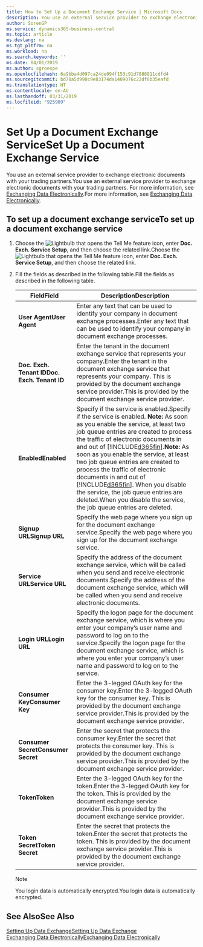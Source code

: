 ```yaml
---
title: How to Set Up a Document Exchange Service | Microsoft Docs
description: You use an external service provider to exchange electronic documents with your trading partners.
author: SorenGP
ms.service: dynamics365-business-central
ms.topic: article
ms.devlang: na
ms.tgt_pltfrm: na
ms.workload: na
ms.search.keywords: ''
ms.date: 04/01/2019
ms.author: sgroespe
ms.openlocfilehash: 6a9bba4d097ca24de094f153c91d7888811cdfd4
ms.sourcegitcommit: bd78a5d990c9e83174da1409076c22df8b35eafd
ms.translationtype: HT
ms.contentlocale: en-AU
ms.lasthandoff: 03/31/2019
ms.locfileid: "925909"
---
```

# <a name="set-up-a-document-exchange-service"></a><span data-ttu-id="eff23-103">Set Up a Document Exchange Service</span><span class="sxs-lookup"><span data-stu-id="eff23-103">Set Up a Document Exchange Service</span></span>
<span data-ttu-id="eff23-104">You use an external service provider to exchange electronic documents with your trading partners.</span><span class="sxs-lookup"><span data-stu-id="eff23-104">You use an external service provider to exchange electronic documents with your trading partners.</span></span> <span data-ttu-id="eff23-105">For more information, see [Exchanging Data Electronically](across-data-exchange.md).</span><span class="sxs-lookup"><span data-stu-id="eff23-105">For more information, see [Exchanging Data Electronically](across-data-exchange.md).</span></span>  

## <a name="to-set-up-a-document-exchange-service"></a><span data-ttu-id="eff23-106">To set up a document exchange service</span><span class="sxs-lookup"><span data-stu-id="eff23-106">To set up a document exchange service</span></span>  
1. <span data-ttu-id="eff23-107">Choose the ![Lightbulb that opens the Tell Me feature](media/ui-search/search_small.png "Tell me what you want to do") icon, enter **Doc. Exch. Service Setup**, and then choose the related link.</span><span class="sxs-lookup"><span data-stu-id="eff23-107">Choose the ![Lightbulb that opens the Tell Me feature](media/ui-search/search_small.png "Tell me what you want to do") icon, enter **Doc. Exch. Service Setup**, and then choose the related link.</span></span>  
2. <span data-ttu-id="eff23-108">Fill the fields as described in the following table.</span><span class="sxs-lookup"><span data-stu-id="eff23-108">Fill the fields as described in the following table.</span></span>  

    |<span data-ttu-id="eff23-109">Field</span><span class="sxs-lookup"><span data-stu-id="eff23-109">Field</span></span>|<span data-ttu-id="eff23-110">Description</span><span class="sxs-lookup"><span data-stu-id="eff23-110">Description</span></span>|  
    |---------------------------------|---------------------------------------|  
    |<span data-ttu-id="eff23-111">**User Agent**</span><span class="sxs-lookup"><span data-stu-id="eff23-111">**User Agent**</span></span>|<span data-ttu-id="eff23-112">Enter any text that can be used to identify your company in document exchange processes.</span><span class="sxs-lookup"><span data-stu-id="eff23-112">Enter any text that can be used to identify your company in document exchange processes.</span></span>|  
    |<span data-ttu-id="eff23-113">**Doc. Exch. Tenant ID**</span><span class="sxs-lookup"><span data-stu-id="eff23-113">**Doc. Exch. Tenant ID**</span></span>|<span data-ttu-id="eff23-114">Enter the tenant in the document exchange service that represents your company.</span><span class="sxs-lookup"><span data-stu-id="eff23-114">Enter the tenant in the document exchange service that represents your company.</span></span> <span data-ttu-id="eff23-115">This is provided by the document exchange service provider.</span><span class="sxs-lookup"><span data-stu-id="eff23-115">This is provided by the document exchange service provider.</span></span>|  
    |<span data-ttu-id="eff23-116">**Enabled**</span><span class="sxs-lookup"><span data-stu-id="eff23-116">**Enabled**</span></span>|<span data-ttu-id="eff23-117">Specify if the service is enabled.</span><span class="sxs-lookup"><span data-stu-id="eff23-117">Specify if the service is enabled.</span></span> <span data-ttu-id="eff23-118">**Note:**  As soon as you enable the service, at least two job queue entries are created to process the traffic of electronic documents in and out of [!INCLUDE[d365fin](includes/d365fin_md.md)].</span><span class="sxs-lookup"><span data-stu-id="eff23-118">**Note:**  As soon as you enable the service, at least two job queue entries are created to process the traffic of electronic documents in and out of [!INCLUDE[d365fin](includes/d365fin_md.md)].</span></span> <span data-ttu-id="eff23-119">When you disable the service, the job queue entries are deleted.</span><span class="sxs-lookup"><span data-stu-id="eff23-119">When you disable the service, the job queue entries are deleted.</span></span>|  
    |<span data-ttu-id="eff23-120">**Signup URL**</span><span class="sxs-lookup"><span data-stu-id="eff23-120">**Signup URL**</span></span>|<span data-ttu-id="eff23-121">Specify the web page where you sign up for the document exchange service.</span><span class="sxs-lookup"><span data-stu-id="eff23-121">Specify the web page where you sign up for the document exchange service.</span></span>|  
    |<span data-ttu-id="eff23-122">**Service URL**</span><span class="sxs-lookup"><span data-stu-id="eff23-122">**Service URL**</span></span>|<span data-ttu-id="eff23-123">Specify the address of the document exchange service, which will be called when you send and receive electronic documents.</span><span class="sxs-lookup"><span data-stu-id="eff23-123">Specify the address of the document exchange service, which will be called when you send and receive electronic documents.</span></span>|  
    |<span data-ttu-id="eff23-124">**Login URL**</span><span class="sxs-lookup"><span data-stu-id="eff23-124">**Login URL**</span></span>|<span data-ttu-id="eff23-125">Specify the logon page for the document exchange service, which is where you enter your company’s user name and password to log on to the service.</span><span class="sxs-lookup"><span data-stu-id="eff23-125">Specify the logon page for the document exchange service, which is where you enter your company’s user name and password to log on to the service.</span></span>|  
    |<span data-ttu-id="eff23-126">**Consumer Key**</span><span class="sxs-lookup"><span data-stu-id="eff23-126">**Consumer Key**</span></span>|<span data-ttu-id="eff23-127">Enter the 3-legged OAuth key for the consumer key.</span><span class="sxs-lookup"><span data-stu-id="eff23-127">Enter the 3-legged OAuth key for the consumer key.</span></span> <span data-ttu-id="eff23-128">This is provided by the document exchange service provider.</span><span class="sxs-lookup"><span data-stu-id="eff23-128">This is provided by the document exchange service provider.</span></span>|  
    |<span data-ttu-id="eff23-129">**Consumer Secret**</span><span class="sxs-lookup"><span data-stu-id="eff23-129">**Consumer Secret**</span></span>|<span data-ttu-id="eff23-130">Enter the secret that protects the consumer key.</span><span class="sxs-lookup"><span data-stu-id="eff23-130">Enter the secret that protects the consumer key.</span></span> <span data-ttu-id="eff23-131">This is provided by the document exchange service provider.</span><span class="sxs-lookup"><span data-stu-id="eff23-131">This is provided by the document exchange service provider.</span></span>|  
    |<span data-ttu-id="eff23-132">**Token**</span><span class="sxs-lookup"><span data-stu-id="eff23-132">**Token**</span></span>|<span data-ttu-id="eff23-133">Enter the 3-legged OAuth key for the token.</span><span class="sxs-lookup"><span data-stu-id="eff23-133">Enter the 3-legged OAuth key for the token.</span></span> <span data-ttu-id="eff23-134">This is provided by the document exchange service provider.</span><span class="sxs-lookup"><span data-stu-id="eff23-134">This is provided by the document exchange service provider.</span></span>|  
    |<span data-ttu-id="eff23-135">**Token Secret**</span><span class="sxs-lookup"><span data-stu-id="eff23-135">**Token Secret**</span></span>|<span data-ttu-id="eff23-136">Enter the secret that protects the token.</span><span class="sxs-lookup"><span data-stu-id="eff23-136">Enter the secret that protects the token.</span></span> <span data-ttu-id="eff23-137">This is provided by the document exchange service provider.</span><span class="sxs-lookup"><span data-stu-id="eff23-137">This is provided by the document exchange service provider.</span></span>|  

    > [!NOTE]  
    > <span data-ttu-id="eff23-138">You login data is automatically encrypted.</span><span class="sxs-lookup"><span data-stu-id="eff23-138">You login data is automatically encrypted.</span></span>

## <a name="see-also"></a><span data-ttu-id="eff23-139">See Also</span><span class="sxs-lookup"><span data-stu-id="eff23-139">See Also</span></span>  
[<span data-ttu-id="eff23-140">Setting Up Data Exchange</span><span class="sxs-lookup"><span data-stu-id="eff23-140">Setting Up Data Exchange</span></span>](across-set-up-data-exchange.md)  
[<span data-ttu-id="eff23-141">Exchanging Data Electronically</span><span class="sxs-lookup"><span data-stu-id="eff23-141">Exchanging Data Electronically</span></span>](across-data-exchange.md)

